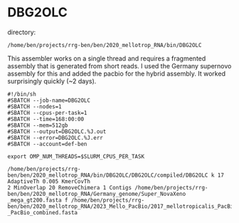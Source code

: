 # DBG2OLC

directory:
```
/home/ben/projects/rrg-ben/ben/2020_mellotrop_RNA/bin/DBG2OLC
```

This assembler works on a single thread and requires a fragmented assembly that is generated from short reads. I used the Germany supernovo assembly for this and added the pacbio for the hybrid assembly.  It worked surprisingly quickly (~2 days).

```
#!/bin/sh 
#SBATCH --job-name=DBG2OLC
#SBATCH --nodes=1 
#SBATCH --cpus-per-task=1
#SBATCH --time=168:00:00 
#SBATCH --mem=512gb
#SBATCH --output=DBG2OLC.%J.out
#SBATCH --error=DBG2OLC.%J.err
#SBATCH --account=def-ben

export OMP_NUM_THREADS=$SLURM_CPUS_PER_TASK

/home/ben/projects/rrg-ben/ben/2020_mellotrop_RNA/bin/DBG2OLC/DBG2OLC/compiled/DBG2OLC k 17 AdaptiveTh 0.005 KmerCovTh 
2 MinOverlap 20 RemoveChimera 1 Contigs /home/ben/projects/rrg-ben/ben/2020_mellotrop_RNA/Germany_genome/Super_NovaXeno
_mega_gt200.fasta f /home/ben/projects/rrg-ben/ben/2020_mellotrop_RNA/2023_Mello_PacBio/2017_mellotropicalis_PacBio/all
_PacBio_combined.fasta
```
